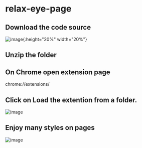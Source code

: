 # relax-eye-page

## Download the code source

![image](https://user-images.githubusercontent.com/2922266/108739205-af04ab00-7534-11eb-859e-211115d562e6.png){:height="20%" width="20%"} 

## Unzip the folder

## On Chrome open extension page

chrome://extensions/

## Click on Load the extention from a folder.

![image](https://user-images.githubusercontent.com/2922266/108740111-9c3ea600-7535-11eb-83a4-fbf1927f1921.png)

## Enjoy many styles on pages 

![image](https://user-images.githubusercontent.com/2922266/108738985-7238b400-7534-11eb-9673-ffd99000a4be.png)

